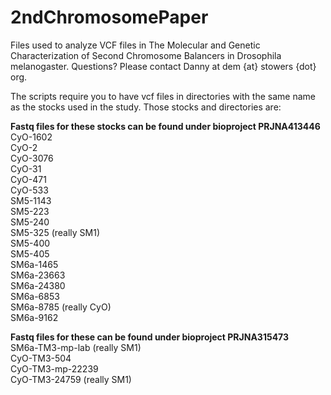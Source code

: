 # 2ndChromosomePaper

Files used to analyze VCF files in The Molecular and Genetic Characterization of Second Chromosome Balancers in Drosophila melanogaster. Questions? Please contact Danny at dem {at} stowers {dot} org.

The scripts require you to have vcf files in directories with the same name as the stocks used in the study. Those stocks and directories are:

<b>Fastq files for these stocks can be found under bioproject PRJNA413446</b><br>
CyO-1602<br>
CyO-2<br>
CyO-3076<br>
CyO-31<br>
CyO-471<br>
CyO-533<br>
SM5-1143<br>
SM5-223<br>
SM5-240<br>
SM5-325 (really SM1)<br>
SM5-400<br>
SM5-405<br>
SM6a-1465<br>
SM6a-23663<br>
SM6a-24380<br>
SM6a-6853<br>
SM6a-8785 (really CyO)<br>
SM6a-9162<br>

<b>Fastq files for these can be found under bioproject PRJNA315473</b><br>
SM6a-TM3-mp-lab (really SM1)<br>
CyO-TM3-504<br>
CyO-TM3-mp-22239<br>
CyO-TM3-24759 (really SM1)<br>
